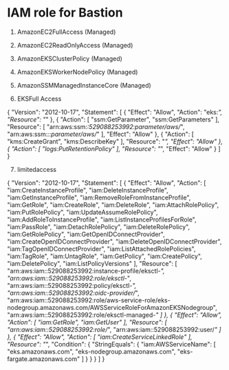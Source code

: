 # IAM role for Bastion

1. AmazonEC2FullAccess (Managed)
2. AmazonEC2ReadOnlyAccess (Managed)
3. AmazonEKSClusterPolicy (Managed)
4. AmazonEKSWorkerNodePolicy (Managed)
5. AmazonSSMManagedInstanceCore (Managed)

6. EKSFull Access

{
    "Version": "2012-10-17",
    "Statement": [
        {
            "Effect": "Allow",
            "Action": "eks:*",
            "Resource": "*"
        },
        {
            "Action": [
                "ssm:GetParameter",
                "ssm:GetParameters"
            ],
            "Resource": [
                "arn:aws:ssm:*:529088253992:parameter/aws/*",
                "arn:aws:ssm:*::parameter/aws/*"
            ],
            "Effect": "Allow"
        },
        {
            "Action": [
                "kms:CreateGrant",
                "kms:DescribeKey"
            ],
            "Resource": "*",
            "Effect": "Allow"
        },
        {
            "Action": [
                "logs:PutRetentionPolicy"
            ],
            "Resource": "*",
            "Effect": "Allow"
        }
    ]
}

7. limitedaccess

{
    "Version": "2012-10-17",
    "Statement": [
        {
            "Effect": "Allow",
            "Action": [
                "iam:CreateInstanceProfile",
                "iam:DeleteInstanceProfile",
                "iam:GetInstanceProfile",
                "iam:RemoveRoleFromInstanceProfile",
                "iam:GetRole",
                "iam:CreateRole",
                "iam:DeleteRole",
                "iam:AttachRolePolicy",
                "iam:PutRolePolicy",
                "iam:UpdateAssumeRolePolicy",
                "iam:AddRoleToInstanceProfile",
                "iam:ListInstanceProfilesForRole",
                "iam:PassRole",
                "iam:DetachRolePolicy",
                "iam:DeleteRolePolicy",
                "iam:GetRolePolicy",
                "iam:GetOpenIDConnectProvider",
                "iam:CreateOpenIDConnectProvider",
                "iam:DeleteOpenIDConnectProvider",
                "iam:TagOpenIDConnectProvider",
                "iam:ListAttachedRolePolicies",
                "iam:TagRole",
                "iam:UntagRole",
                "iam:GetPolicy",
                "iam:CreatePolicy",
                "iam:DeletePolicy",
                "iam:ListPolicyVersions"
            ],
            "Resource": [
                "arn:aws:iam::529088253992:instance-profile/eksctl-*",
                "arn:aws:iam::529088253992:role/eksctl-*",
                "arn:aws:iam::529088253992:policy/eksctl-*",
                "arn:aws:iam::529088253992:oidc-provider/*",
                "arn:aws:iam::529088253992:role/aws-service-role/eks-nodegroup.amazonaws.com/AWSServiceRoleForAmazonEKSNodegroup",
                "arn:aws:iam::529088253992:role/eksctl-managed-*"
            ]
        },
        {
            "Effect": "Allow",
            "Action": [
                "iam:GetRole",
                "iam:GetUser"
            ],
            "Resource": [
                "arn:aws:iam::529088253992:role/*",
                "arn:aws:iam::529088253992:user/*"
            ]
        },
        {
            "Effect": "Allow",
            "Action": [
                "iam:CreateServiceLinkedRole"
            ],
            "Resource": "*",
            "Condition": {
                "StringEquals": {
                    "iam:AWSServiceName": [
                        "eks.amazonaws.com",
                        "eks-nodegroup.amazonaws.com",
                        "eks-fargate.amazonaws.com"
                    ]
                }
            }
        }
    ]
}
